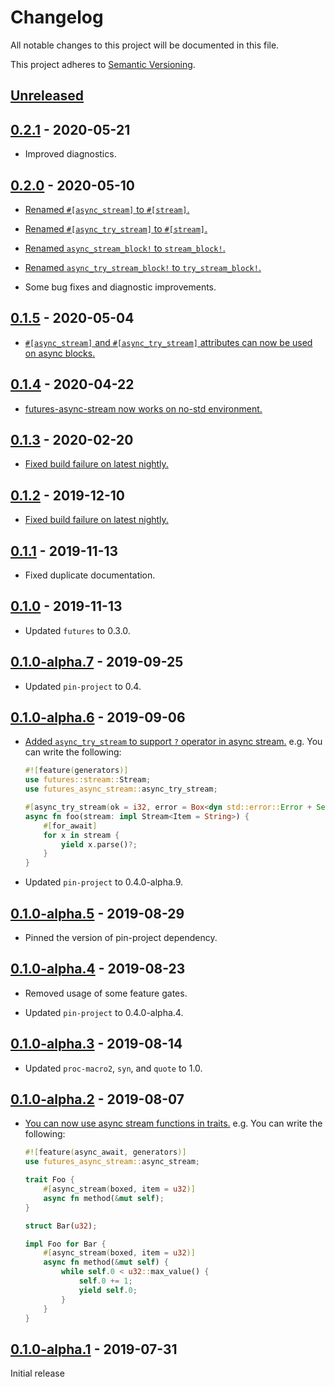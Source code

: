 # Changelog

All notable changes to this project will be documented in this file.

This project adheres to [Semantic Versioning](https://semver.org).

## [Unreleased]

## [0.2.1] - 2020-05-21

* Improved diagnostics.

## [0.2.0] - 2020-05-10

* [Renamed `#[async_stream]` to `#[stream]`.][45]

* [Renamed `#[async_try_stream]` to `#[stream]`.][45]

* [Renamed `async_stream_block!` to `stream_block!`.][45]

* [Renamed `async_try_stream_block!` to `try_stream_block!`.][45]

* Some bug fixes and diagnostic improvements.

[45]: https://github.com/taiki-e/futures-async-stream/pull/45

## [0.1.5] - 2020-05-04

* [`#[async_stream]` and `#[async_try_stream]` attributes can now be used on async blocks.][44]

[44]: https://github.com/taiki-e/futures-async-stream/pull/44

## [0.1.4] - 2020-04-22

* [futures-async-stream now works on no-std environment.][34]

[34]: https://github.com/taiki-e/futures-async-stream/pull/34

## [0.1.3] - 2020-02-20

* [Fixed build failure on latest nightly.][33]

[33]: https://github.com/taiki-e/futures-async-stream/pull/33

## [0.1.2] - 2019-12-10

* [Fixed build failure on latest nightly.][31]

[31]: https://github.com/taiki-e/futures-async-stream/pull/31

## [0.1.1] - 2019-11-13

* Fixed duplicate documentation.

## [0.1.0] - 2019-11-13

* Updated `futures` to 0.3.0.

## [0.1.0-alpha.7] - 2019-09-25

* Updated `pin-project` to 0.4.

## [0.1.0-alpha.6] - 2019-09-06

* [Added `async_try_stream` to support `?` operator in async stream.][15] e.g. You can write the following:

  ```rust
  #![feature(generators)]
  use futures::stream::Stream;
  use futures_async_stream::async_try_stream;

  #[async_try_stream(ok = i32, error = Box<dyn std::error::Error + Send + Sync>)]
  async fn foo(stream: impl Stream<Item = String>) {
      #[for_await]
      for x in stream {
          yield x.parse()?;
      }
  }
  ```

* Updated `pin-project` to 0.4.0-alpha.9.

[15]: https://github.com/taiki-e/futures-async-stream/pull/15

## [0.1.0-alpha.5] - 2019-08-29

* Pinned the version of pin-project dependency.

## [0.1.0-alpha.4] - 2019-08-23

* Removed usage of some feature gates.

* Updated `pin-project` to 0.4.0-alpha.4.

## [0.1.0-alpha.3] - 2019-08-14

* Updated `proc-macro2`, `syn`, and `quote` to 1.0.

## [0.1.0-alpha.2] - 2019-08-07

* [You can now use async stream functions in traits.][12] e.g. You can write the following:

  ```rust
  #![feature(async_await, generators)]
  use futures_async_stream::async_stream;

  trait Foo {
      #[async_stream(boxed, item = u32)]
      async fn method(&mut self);
  }

  struct Bar(u32);

  impl Foo for Bar {
      #[async_stream(boxed, item = u32)]
      async fn method(&mut self) {
          while self.0 < u32::max_value() {
              self.0 += 1;
              yield self.0;
          }
      }
  }
  ```

[12]: https://github.com/taiki-e/futures-async-stream/pull/12

## [0.1.0-alpha.1] - 2019-07-31

Initial release

[Unreleased]: https://github.com/taiki-e/futures-async-stream/compare/v0.2.1...HEAD
[0.2.1]: https://github.com/taiki-e/futures-async-stream/compare/v0.2.0...v0.2.1
[0.2.0]: https://github.com/taiki-e/futures-async-stream/compare/v0.1.5...v0.2.0
[0.1.5]: https://github.com/taiki-e/futures-async-stream/compare/v0.1.4...v0.1.5
[0.1.4]: https://github.com/taiki-e/futures-async-stream/compare/v0.1.3...v0.1.4
[0.1.3]: https://github.com/taiki-e/futures-async-stream/compare/v0.1.2...v0.1.3
[0.1.2]: https://github.com/taiki-e/futures-async-stream/compare/v0.1.1...v0.1.2
[0.1.1]: https://github.com/taiki-e/futures-async-stream/compare/v0.1.0...v0.1.1
[0.1.0]: https://github.com/taiki-e/futures-async-stream/compare/v0.1.0-alpha.7...v0.1.0
[0.1.0-alpha.7]: https://github.com/taiki-e/futures-async-stream/compare/v0.1.0-alpha.6...v0.1.0-alpha.7
[0.1.0-alpha.6]: https://github.com/taiki-e/futures-async-stream/compare/v0.1.0-alpha.5...v0.1.0-alpha.6
[0.1.0-alpha.5]: https://github.com/taiki-e/futures-async-stream/compare/v0.1.0-alpha.4...v0.1.0-alpha.5
[0.1.0-alpha.4]: https://github.com/taiki-e/futures-async-stream/compare/v0.1.0-alpha.3...v0.1.0-alpha.4
[0.1.0-alpha.3]: https://github.com/taiki-e/futures-async-stream/compare/v0.1.0-alpha.2...v0.1.0-alpha.3
[0.1.0-alpha.2]: https://github.com/taiki-e/futures-async-stream/compare/v0.1.0-alpha.1...v0.1.0-alpha.2
[0.1.0-alpha.1]: https://github.com/taiki-e/futures-async-stream/releases/tag/v0.1.0-alpha.1

